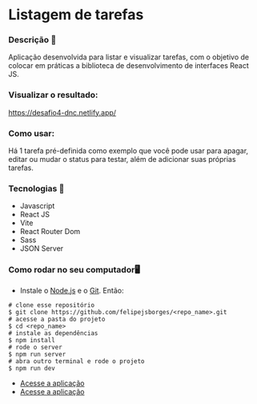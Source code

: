 # Listagem de tarefas

### Descrição 📄
Aplicação desenvolvida para listar e visualizar tarefas, com o objetivo de colocar em práticas a biblioteca de desenvolvimento de interfaces React JS.


### Visualizar o resultado:
https://desafio4-dnc.netlify.app/


### Como usar:
Há 1 tarefa pré-definida como exemplo que você pode usar para apagar, editar ou mudar o status para testar, além de adicionar suas próprias tarefas.


### Tecnologias 🚀

- Javascript
- React JS
- Vite
- React Router Dom
- Sass
- JSON Server
### Como rodar no seu computador🖥️
- Instale o [Node.js](https://nodejs.org/en/download/) e o [Git](https://git-scm.com/book/en/v2/Getting-Started-Installing-Git). Então:
```
# clone esse repositório
$ git clone https://github.com/felipejsborges/<repo_name>.git
# acesse a pasta do projeto
$ cd <repo_name>
# instale as dependências
$ npm install
# rode o server
$ npm run server
# abra outro terminal e rode o projeto
$ npm run dev
```
- [Acesse a aplicação](http://localhost:5173)
- [Acesse a aplicação](http://localhost:5173)